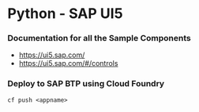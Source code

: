 # Python - SAP UI5

### Documentation for all the Sample Components

* https://ui5.sap.com/
* https://ui5.sap.com/#/controls


### Deploy to SAP BTP using Cloud Foundry

```
cf push <appname>
```
